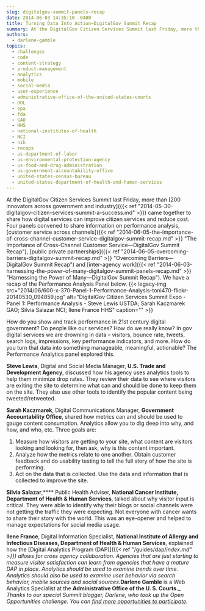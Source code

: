 ```yaml
---
slug: digitalgov-summit-panels-recap
date: 2014-06-03 14:35:10 -0400
title: Turning Data Into Action—DigitalGov Summit Recap
summary: At the DigitalGov Citizen Services Summit last Friday, more than 200 innovators across government and industry came together to share how digital services can improve citizen services and reduce cost. Four panels convened to share information on performance analysis, customer service across channels, public private partnerships and inter-agency work. We have a recap of the
authors:
  - darlene-gamble
topics:
  - challenges
  - code
  - content-strategy
  - product-management
  - analytics
  - mobile
  - social-media
  - user-experience
  - administrative-office-of-the-united-states-courts
  - DOL
  - epa
  - fda
  - GAO
  - HHS
  - national-institutes-of-health
  - NCI
  - nih
  - recaps
  - us-department-of-labor
  - us-environmental-protection-agency
  - us-food-and-drug-administration
  - us-government-accountability-office
  - united-states-census-bureau
  - united-states-department-of-health-and-human-services
---
```


At the DigitalGov Citizen Services Summit last Friday, more than [200 innovators across government and industry]({{< ref "2014-05-30-digitalgov-citizen-services-summit-a-success.md" >}}) came together to share how digital services can improve citizen services and reduce cost. Four panels convened to share information on performance analysis, [customer service across channels]({{< ref "2014-06-05-the-importance-of-cross-channel-customer-service-digitalgov-summit-recap.md" >}} "The Importance of Cross-Channel Customer Service—DigitalGov Summit Recap"), [public private partnerships]({{< ref "2014-06-05-overcoming-barriers-digitalgov-summit-recap.md" >}} "Overcoming Barriers—DigitalGov Summit Recap") and [inter-agency work]({{< ref "2014-06-03-harnessing-the-power-of-many-digitalgov-summit-panels-recap.md" >}} "Harnessing the Power of Many—DigitalGov Summit Recap"). We have a recap of the Performance Analysis Panel below. {{< legacy-img src="2014/06/600-x-370-Panel-1-Performance-Analysis-toni470-flickr-20140530_094859.jpg" alt="DigitalGov Citizen Services Summit Expo - Panel 1: Performance Analysis - Steve Lewis USTDA; Sarah Kaczmarek GAO; Silvia Salazar NCI; Ilene France HHS" caption="" >}}

How do you show and track performance in 21st century digital government? Do people like our services? How do we really know? In gov digital services we are drowning in data &#8211; visitors, bounce rate, tweets, search logs, impressions, key performance indicators, and more. How do you turn that data into something manageable, meaningful, actionable? The Performance Analytics panel explored this.

**Steve Lewis**, Digital and Social Media Manager, **U.S. Trade and Development Agency**, discussed how his agency uses analytics tools to help them minimize drop rates. They review their data to see where visitors are exiting the site to determine what can and should be done to keep them on the site. They also use other tools to identify the popular content being tweeted/retweeted.

**Sarah Kaczmarek**, Digital Communications Manager, **Government Accountability Office**, shared how metrics can and should be used to gauge content consumption. Analytics allow you to dig deep into why, and how, and who, etc. Three goals are:

  1. Measure how visitors are getting to your site, what content are visitors looking and looking for, then ask, why is this content important.
  2. Analyze how the metrics relate to one another. Obtain customer feedback and do usability testing to tell the full story of how the site is performing.
  3. Act on the data that is collected. Use the data and information that is collected to improve the site.

**Silvia Salazar**,**** Public Health Adviser, **National Cancer Institute, Department of Health & Human Services**, talked about why visitor input is critical. They were able to identify why their blogs or social channels were not getting the traffic they were expecting. Not everyone with cancer wants to share their story with the world. This was an eye-opener and helped to manage expectations for social media usage.

**Ilene France**, Digital Information Specialist, **National Institute of Allergy and Infectious Diseases, Department of Health & Human Services**, explained how the [Digital Analytics Program (DAP)]({{< ref "/guides/dap/_index.md" >}}) allows for cross agency collaboration. Agencies that are just starting to measure visitor satisfaction can learn from agencies that have a mature DAP in place. Analytics should be used to examine trends over time. Analytics should also be used to examine user behavior via search behavior, mobile sources and social sources._**Darlene Gamble** is a Web Analytics Specialist at the **Administrative Office of the U. S. Courts.**_
_Thanks to our special Summit blogger, Darlene, who took up the Open Opportunities challenge. You can [find more opportunities to participate](http://gsablogs.gsa.gov/dsic/category/open-opportunities/)._
